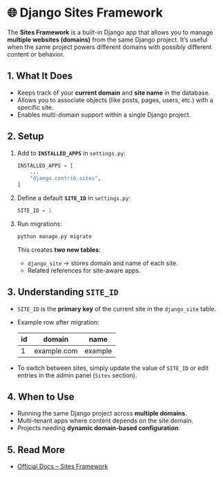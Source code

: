 # 🌐 Django Sites Framework

The **Sites Framework** is a built-in Django app that allows you to manage **multiple websites (domains)** from the same Django project. It’s useful when the same project powers different domains with possibly different content or behavior.


## 1. What It Does

* Keeps track of your **current domain** and **site name** in the database.
* Allows you to associate objects (like posts, pages, users, etc.) with a specific site.
* Enables multi-domain support within a single Django project.


## 2. Setup

1. Add to **`INSTALLED_APPS`** in `settings.py`:

   ```python
   INSTALLED_APPS = [
       ...
       "django.contrib.sites",
   ]
   ```

2. Define a default **`SITE_ID`** in `settings.py`:

   ```python
   SITE_ID = 1
   ```

3. Run migrations:

   ```bash
   python manage.py migrate
   ```

   This creates **two new tables**:

   * `django_site` → stores domain and name of each site.
   * Related references for site-aware apps.


## 3. Understanding `SITE_ID`

* `SITE_ID` is the **primary key** of the current site in the `django_site` table.

* Example row after migration:

  | id | domain      | name    |
  | -- | ----------- | ------- |
  | 1  | example.com | example |

* To switch between sites, simply update the value of `SITE_ID` or edit entries in the admin panel (`Sites` section).


## 4. When to Use

* Running the same Django project across **multiple domains**.
* Multi-tenant apps where content depends on the site domain.
* Projects needing **dynamic domain-based configuration**.


## 5. Read More

* [Official Docs – Sites Framework](https://docs.djangoproject.com/en/3.2/ref/contrib/sites)

